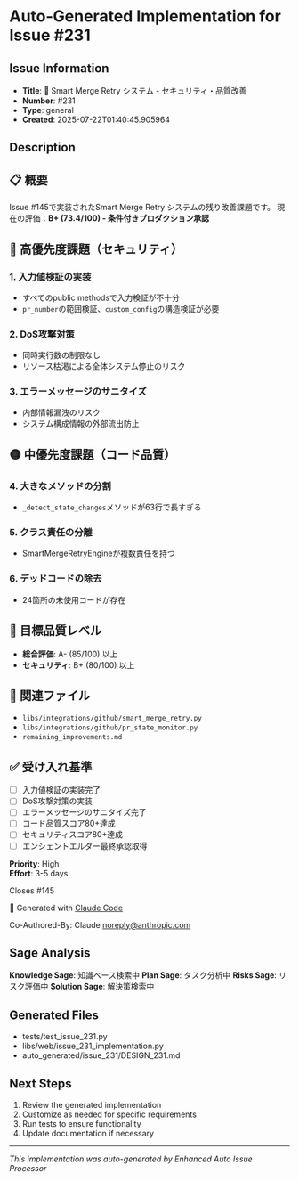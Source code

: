 # Auto-Generated Implementation for Issue #231

## Issue Information
- **Title**: 🚨 Smart Merge Retry システム - セキュリティ・品質改善
- **Number**: #231
- **Type**: general
- **Created**: 2025-07-22T01:40:45.905964

## Description
## 📋 概要

Issue #145で実装されたSmart Merge Retry システムの残り改善課題です。
現在の評価：**B+ (73.4/100) - 条件付きプロダクション承認**

## 🔴 高優先度課題（セキュリティ）

### 1. 入力値検証の実装
- すべてのpublic methodsで入力検証が不十分
- `pr_number`の範囲検証、`custom_config`の構造検証が必要

### 2. DoS攻撃対策  
- 同時実行数の制限なし
- リソース枯渇による全体システム停止のリスク

### 3. エラーメッセージのサニタイズ
- 内部情報漏洩のリスク
- システム構成情報の外部流出防止

## 🟡 中優先度課題（コード品質）

### 4. 大きなメソッドの分割
- `_detect_state_changes`メソッドが63行で長すぎる

### 5. クラス責任の分離
- SmartMergeRetryEngineが複数責任を持つ

### 6. デッドコードの除去  
- 24箇所の未使用コードが存在

## 🎯 目標品質レベル

- **総合評価**: A- (85/100) 以上
- **セキュリティ**: B+ (80/100) 以上  

## 📁 関連ファイル

- `libs/integrations/github/smart_merge_retry.py`
- `libs/integrations/github/pr_state_monitor.py`
- `remaining_improvements.md`

## ✅ 受け入れ基準

- [ ] 入力値検証の実装完了
- [ ] DoS攻撃対策の実装  
- [ ] エラーメッセージのサニタイズ完了
- [ ] コード品質スコア80+達成
- [ ] セキュリティスコア80+達成
- [ ] エンシェントエルダー最終承認取得

**Priority**: High  
**Effort**: 3-5 days

Closes #145

🤖 Generated with [Claude Code](https://claude.ai/code)

Co-Authored-By: Claude <noreply@anthropic.com>

## Sage Analysis
**Knowledge Sage**: 知識ベース検索中
**Plan Sage**: タスク分析中
**Risks Sage**: リスク評価中
**Solution Sage**: 解決策検索中

## Generated Files
- tests/test_issue_231.py
- libs/web/issue_231_implementation.py
- auto_generated/issue_231/DESIGN_231.md

## Next Steps
1. Review the generated implementation
2. Customize as needed for specific requirements
3. Run tests to ensure functionality
4. Update documentation if necessary

---
*This implementation was auto-generated by Enhanced Auto Issue Processor*
